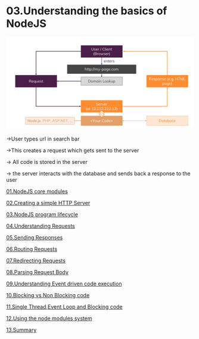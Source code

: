 # 03.Understanding the basics of NodeJS

![Untitled](03%20Understanding%20the%20basics%20of%20NodeJS%2002b14140a4fe42859bacdd7c58e641b2/Untitled.png)

→User types url in search bar

→This creates a request which gets sent to the server

→ All code is stored in the server

 → the server interacts with the database and sends back a response to the user

[01.NodeJS core modules](03%20Understanding%20the%20basics%20of%20NodeJS%2002b14140a4fe42859bacdd7c58e641b2/01%20NodeJS%20core%20modules%20f4cf1436cace4bb69b0accb3ea830ae2.md)

[02.Creating a simple HTTP Server](03%20Understanding%20the%20basics%20of%20NodeJS%2002b14140a4fe42859bacdd7c58e641b2/02%20Creating%20a%20simple%20HTTP%20Server%2059472dc0ee164565a4546d1731ca5080.md)

[03.NodeJS program lifecycle](03%20Understanding%20the%20basics%20of%20NodeJS%2002b14140a4fe42859bacdd7c58e641b2/03%20NodeJS%20program%20lifecycle%20ff86bbd046f7438e9195cf1644bfcf05.md)

[04.Understanding Requests](03%20Understanding%20the%20basics%20of%20NodeJS%2002b14140a4fe42859bacdd7c58e641b2/04%20Understanding%20Requests%206f4786ecefce4fc2b7755b585df8e9e5.md)

[05.Sending Responses](03%20Understanding%20the%20basics%20of%20NodeJS%2002b14140a4fe42859bacdd7c58e641b2/05%20Sending%20Responses%20811756128a4546b8b36a403836d15580.md)

[06.Routing Requests](03%20Understanding%20the%20basics%20of%20NodeJS%2002b14140a4fe42859bacdd7c58e641b2/06%20Routing%20Requests%203553429710154c8dafbb1cccf899ef8b.md)

[07.Redirecting Requests](03%20Understanding%20the%20basics%20of%20NodeJS%2002b14140a4fe42859bacdd7c58e641b2/07%20Redirecting%20Requests%207f0cf4059cf9424492260571b635d8ad.md)

[08.Parsing Request Body](03%20Understanding%20the%20basics%20of%20NodeJS%2002b14140a4fe42859bacdd7c58e641b2/08%20Parsing%20Request%20Body%208c974dbb89794929907f506574c0b933.md)

[09.Understanding Event driven code execution](03%20Understanding%20the%20basics%20of%20NodeJS%2002b14140a4fe42859bacdd7c58e641b2/09%20Understanding%20Event%20driven%20code%20execution%205a1e212512094861b1bafca74eff402e.md)

[10.Blocking vs Non Blocking code](03%20Understanding%20the%20basics%20of%20NodeJS%2002b14140a4fe42859bacdd7c58e641b2/10%20Blocking%20vs%20Non%20Blocking%20code%200fbff84c094c401d88af3590f8dcff85.md)

[11.Single Thread,Event Loop and Blocking code](03%20Understanding%20the%20basics%20of%20NodeJS%2002b14140a4fe42859bacdd7c58e641b2/11%20Single%20Thread,Event%20Loop%20and%20Blocking%20code%20d3c6361bd17b453e8ade5e73a25875a5.md)

[12.Using the node modules system](03%20Understanding%20the%20basics%20of%20NodeJS%2002b14140a4fe42859bacdd7c58e641b2/12%20Using%20the%20node%20modules%20system%20a041f6bdac5d41ef8318fee112882188.md)

[13.Summary](03%20Understanding%20the%20basics%20of%20NodeJS%2002b14140a4fe42859bacdd7c58e641b2/13%20Summary%20e779e942d95a40ca8463c51f46726882.md)